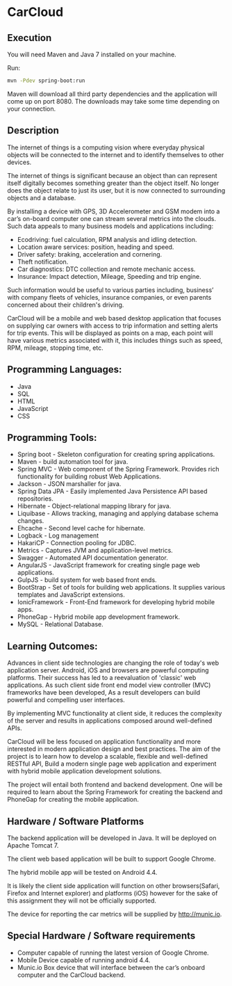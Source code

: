 # CarCloud

## Execution

You will need Maven and Java 7 installed on your machine.

Run:

```bash
mvn -Pdev spring-boot:run
```

Maven will download all third party dependencies and the application will come up on port 8080.
The downloads may take some time depending on your connection.

## Description

The internet of things is a computing vision where everyday physical objects will be connected to the internet and to identify themselves to other devices.

The internet of things is significant because an object than can represent itself digitally becomes something greater than the object itself. No longer does the object relate to just its user, but it is now connected to surrounding objects and a database. 

By installing a device with GPS, 3D Accelerometer and GSM modem into a car’s on-board computer one can stream several metrics into the clouds. Such data appeals to many business models and applications including: 

 - Ecodriving: fuel calculation, RPM analysis and idling detection.
 - Location aware services: position, heading and speed.
 - Driver safety: braking, acceleration and cornering.
 - Theft notification.
 - Car diagnostics: DTC collection and remote mechanic access.
 - Insurance: Impact detection, Mileage, Speeding and trip engine.

Such information would be useful to various parties including, business’ with company fleets of vehicles, insurance companies, or even parents concerned about their children's driving.

CarCloud will be a mobile and web based desktop application that focuses on supplying car owners with access to trip information and setting alerts for trip events. This will be displayed as points on a map, each point will have various metrics associated with it, this includes things such as speed, RPM, mileage, stopping time, etc.

## Programming Languages:

 - Java
 - SQL
 - HTML
 - JavaScript
 - CSS

## Programming Tools:

 - Spring boot - Skeleton configuration for creating spring applications.
 - Maven - build automation tool for java.
 - Spring MVC - Web component of the Spring Framework. Provides rich functionality for building robust Web Applications.
 - Jackson - JSON marshaller for java.
 - Spring Data JPA - Easily implemented Java Persistence API based repositories. 
 - Hibernate - Object-relational mapping library for java.
 - Liquibase - Allows tracking, managing and applying database schema changes.
 - Ehcache - Second level cache for hibernate.
 - Logback - Log management
 - HakariCP - Connection pooling for JDBC.
 - Metrics - Captures JVM and application-level metrics.
 - Swagger - Automated API documentation generator.
 - AngularJS - JavaScript framework for creating single page web applications.
 - GulpJS - build system for web based front ends.
 - BootStrap - Set of tools for building web applications. It supplies various templates and JavaScript extensions.
 - IonicFramework - Front-End framework for developing hybrid mobile apps.
 - PhoneGap - Hybrid mobile app development framework.
 - MySQL - Relational Database.

## Learning Outcomes:

Advances in client side technologies are changing the role of today's web application server. Android, iOS and browsers are powerful computing platforms. Their success has led to a reevaluation of 'classic' web applications. As such client side front end model view controller (MVC) frameworks have been developed, As a result developers can build powerful and compelling user interfaces.

By implementing MVC functionality at client side, it reduces the complexity of the server and results in applications composed around well-defined APIs.

CarCloud will be less focused on application functionality and more interested in modern application design and best practices. The aim of the project is to learn how to develop a scalable, flexible and well-defined RESTful API, Build a modern single page web application and experiment with hybrid mobile application development solutions.

The project will entail both frontend and backend development. One will be required to learn about the Spring Framework for creating the backend and PhoneGap for creating the mobile application.

## Hardware / Software Platforms

The backend application will be developed in Java. It will be deployed on Apache Tomcat 7.

The client web based application will be built to support Google Chrome. 

The hybrid mobile app will be tested on Android 4.4. 

It is likely the client side application will function on other browsers(Safari, Firefox and Internet explorer) and platforms (iOS) however for the sake of this assignment they will not be officially supported.

The device for reporting the car metrics will be supplied by http://munic.io. 

## Special Hardware / Software requirements

 - Computer capable of running the latest version of Google Chrome.
 - Mobile Device capable of running android 4.4.
 - Munic.io Box device that will interface between the car’s onboard computer and the CarCloud backend.
